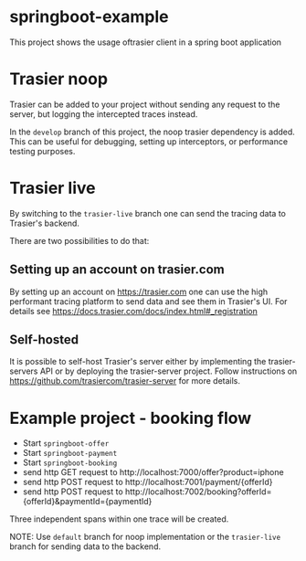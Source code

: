# springboot-example

This project shows the usage oftrasier client in a spring boot application

# Trasier noop

Trasier can be added to your project without sending any request to the server, but logging the intercepted traces instead.

In the `develop` branch of this project, the noop trasier dependency is added.
This can be useful for debugging, setting up interceptors, or performance testing purposes.

# Trasier live

By switching to the `trasier-live` branch one can send the tracing data to Trasier's backend.

There are two possibilities to do that:

## Setting up an account on trasier.com

By setting up an account on https://trasier.com one can use the high performant tracing platform to send data and see them in Trasier's UI. For details see https://docs.trasier.com/docs/index.html#_registration

## Self-hosted

It is possible to self-host Trasier's server either by implementing the trasier-servers API or by deploying the trasier-server project.
Follow instructions on https://github.com/trasiercom/trasier-server for more details.

# Example project - booking flow

- Start `springboot-offer`
- Start `springboot-payment`
- Start `springboot-booking`
- send http GET request to http://localhost:7000/offer?product=iphone
- send http POST request to http://localhost:7001/payment/{offerId}
- send http POST request to http://localhost:7002/booking?offerId={offerId}&paymentId={paymentId}

Three independent spans within one trace will be created.

NOTE: Use `default` branch for noop implementation or the `trasier-live` branch for sending data to the backend.